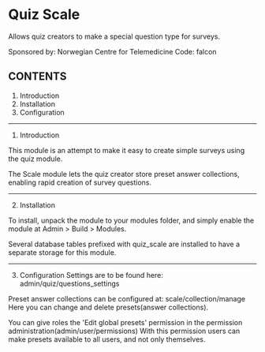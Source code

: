 Quiz Scale
=============
Allows quiz creators to make a special question type for surveys.

Sponsored by: Norwegian Centre for Telemedicine
Code: falcon


CONTENTS
--------

1.  Introduction
2.  Installation
3.  Configuration

----
1. Introduction

This module is an attempt to make it easy to create simple surveys using the
quiz module.

The Scale module lets the quiz creator store preset answer collections, enabling
rapid creation of survey questions.

----
2. Installation

To install, unpack the module to your modules folder, and simply enable the
module at Admin > Build > Modules.

Several database tables prefixed with quiz_scale are installed to have a
separate storage for this module.

----
3.  Configuration
Settings are to be found here: admin/quiz/questions_settings

Preset answer collections can be configured at: scale/collection/manage
Here you can change and delete presets(answer collections).

You can give roles the 'Edit global presets' permission in the permission
administration(admin/user/permissions) With this permission users can make
presets available to all users, and not only themselves.
